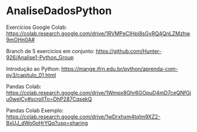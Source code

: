 # AnaliseDadosPython

Exercícios Google Colab: https://colab.research.google.com/drive/1RVMPeCIHpi8sGyRQ4QnLZMzhw9mOHn0A#

Branch de 5 exercícios em conjunto: https://github.com/Hunter-926/Analise1-Python_Group

Introdução ao Python: https://mange.ifrn.edu.br/python/aprenda-com-py3/capitulo_01.html

Pandas Colab: https://colab.research.google.com/drive/1Wmpx8Ghr6GOpuD4mD7ceQNfGiu0welCy#scrollTo=DhP287CqsekQ

Pandas Colab Exemplo: https://colab.research.google.com/drive/1wDrxhxm4tqIm9XZ2-BxUJ_dWo0oHrYQq?usp=sharing
